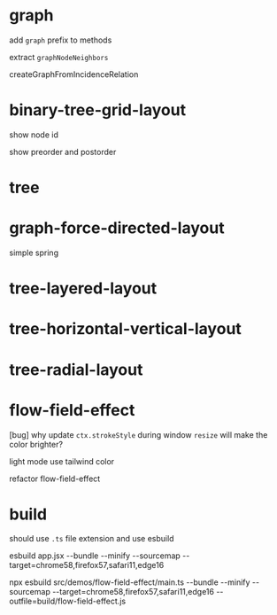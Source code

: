 # graph

add `graph` prefix to methods

extract `graphNodeNeighbors`

createGraphFromIncidenceRelation

# binary-tree-grid-layout

show node id

show preorder and postorder

# tree

# graph-force-directed-layout

simple spring

# tree-layered-layout

# tree-horizontal-vertical-layout

# tree-radial-layout

# flow-field-effect

[bug] why update `ctx.strokeStyle` during window `resize` will make the color brighter?

light mode use tailwind color

refactor flow-field-effect

# build

should use `.ts` file extension and use esbuild

esbuild app.jsx --bundle --minify --sourcemap --target=chrome58,firefox57,safari11,edge16

npx esbuild src/demos/flow-field-effect/main.ts --bundle --minify --sourcemap --target=chrome58,firefox57,safari11,edge16 --outfile=build/flow-field-effect.js
